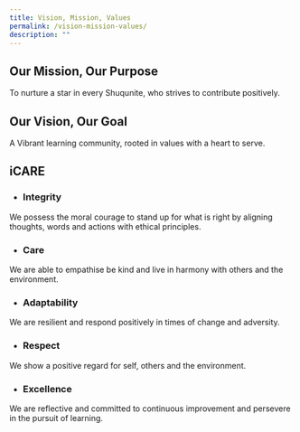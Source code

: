 ```yaml
---
title: Vision, Mission, Values
permalink: /vision-mission-values/
description: ""
---
```

**Our Mission, Our Purpose**
----------------------------

To nurture a star in every Shuqunite, who strives to contribute positively.

**Our Vision, Our Goal**
------------------------

A Vibrant learning community, rooted in values with a heart to serve.

**iCARE**
---------

*   ### **Integrity**
    

We possess the moral courage to stand up for what is right by aligning thoughts, words and actions with ethical principles.

*   ### **Care**
    

We are able to empathise be kind and live in harmony with others and the environment.

*   ### **Adaptability**
    

We are resilient and respond positively in times of change and adversity.

*   ### **Respect**
    

We show a positive regard for self, others and the environment.

*   ### **Excellence**
    

We are reflective and committed to continuous improvement and persevere in the pursuit of learning.
